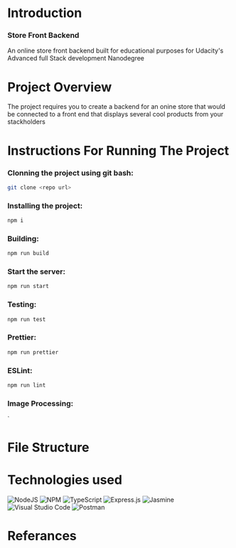 <h1>Introduction</h1>
<h3>Store Front Backend</h3>
<p>An online store front backend built for educational purposes for Udacity's Advanced full Stack development Nanodegree</p>
<h1>Project Overview</h1>
<p>The project requires you to create a backend for an onine store that would be connected to a front end that displays several cool products from your stackholders</p>
<h1>Instructions For Running The Project</h1>

<h3>Clonning the project using git bash: </h3>

```bash
git clone <repo url>
```

<h3>Installing the project: </h3>

```bash
npm i
```

<h3>Building: </h3>

```bash
npm run build
```

<h3>Start the server: </h3>

```bash
npm run start
```

<h3>Testing: </h3>

```bash
npm run test
```

<h3>Prettier: </h3>

```bash
npm run prettier
```

<h3>ESLint: </h3>

```bash
npm run lint
```

<h3>Image Processing: </h3>
`

<h1>File Structure</h1>

<h1>Technologies used</h1>

![NodeJS](https://img.shields.io/badge/node.js-6DA55F?style=for-the-badge&logo=node.js&logoColor=white)
![NPM](https://img.shields.io/badge/NPM-%23000000.svg?style=for-the-badge&logo=npm&logoColor=white)
![TypeScript](https://img.shields.io/badge/typescript-%23007ACC.svg?style=for-the-badge&logo=typescript&logoColor=white)
![Express.js](https://img.shields.io/badge/express.js-%23404d59.svg?style=for-the-badge&logo=express&logoColor=%2361DAFB)
![Jasmine](https://img.shields.io/badge/jasmine-%238A4182.svg?style=for-the-badge&logo=jasmine&logoColor=white)
![Visual Studio Code](https://img.shields.io/badge/Visual%20Studio%20Code-0078d7.svg?style=for-the-badge&logo=visual-studio-code&logoColor=white)
![Postman](https://img.shields.io/badge/Postman-FF6C37?style=for-the-badge&logo=postman&logoColor=white)

<h1>Referances</h1>
